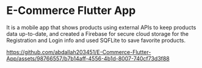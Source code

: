 # E-Commerce Flutter App
It is a mobile app that shows products using external APIs to keep products data up-to-date, and created a Firebase for secure cloud storage for the Registration and Login info and used SQFLite to save favorite products.


https://github.com/abdallah203451/E-Commerce-Flutter-App/assets/98766557/b7b14aff-4556-4b1d-8007-740cf73d3f88

